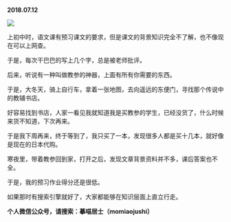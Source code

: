 
          
            
**2018.07.12**



![](//upload-images.jianshu.io/upload_images/51001-96be393ffed9ed73.jpeg)




上初中时，语文课有预习课文的要求，但是课文的背景知识完全不了解，也不像现在可以上网查。

于是，每次干巴巴的写上几个字，总是被老师批评。

后来，听说有一种叫做教参的神器，上面有所有你需要的东西。

于是，大冬天，骑上自行车，拿着一张地图，去向遥远的东便门，寻找那个传说中的教辅书店。

好容易找到书店，人家一看见我就知道我是买教参的学生，已经没货了，什么时候来货不知道，下次再来。

于是我下周再来，终于等到了，我只买了一本，发现很多人都是买十几本，就好像是现在的日本代购。

寒夜里，带着教参回到家，打开之后，发现文章背景资料并不多，课后答案也不全。

于是，我的预习作业得分还是很低。

如果那时有搜索引擎就好了，大家都能够在知识层面上直立行走。


**个人微信公众号，请搜索：摹喵居士（momiaojushi）**

          
        
